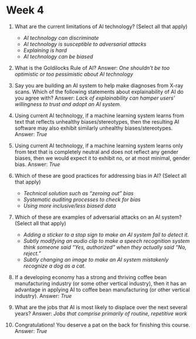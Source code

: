# Week 4

1. What are the current limitations of AI technology? (Select all that apply)

   - _AI technology can discriminate_
   - _AI technology is susceptible to adversarial attacks_
   - _Explaining is hard_
   - _AI technology can be biased_

2. What is the Goldilocks Rule of AI? Answer: _One shouldn’t be too optimistic or too pessimistic about AI technology_

3. Say you are building an AI system to help make diagnoses from X-ray scans. Which of the following statements about explainability of AI do you agree with? Answer: _Lack of explainability can hamper users’ willingness to trust and adopt an AI system._

4. Using current AI technology, if a machine learning system learns from text that reflects unhealthy biases/stereotypes, then the resulting AI software may also exhibit similarly unhealthy biases/stereotypes. Answer: _True_

5. Using current AI technology, if a machine learning system learns only from text that is completely neutral and does not reflect any gender biases, then we would expect it to exhibit no, or at most minimal, gender bias. Answer: _True_

6. Which of these are good practices for addressing bias in AI? (Select all that apply)

   - _Technical solution such as “zeroing out” bias_
   - _Systematic auditing processes to check for bias_
   - _Using more inclusive/less biased data_

7. Which of these are examples of adversarial attacks on an AI system? (Select all that apply)

   - _Adding a sticker to a stop sign to make an AI system fail to detect it._
   - _Subtly modifying an audio clip to make a speech recognition system think someone said “Yes, authorized” when they actually said “No, reject.”_
   - _Subtly changing an image to make an AI system mistakenly recognize a dog as a cat._

8. If a developing economy has a strong and thriving coffee bean manufacturing industry (or some other vertical industry), then it has an advantage in applying AI to coffee bean manufacturing (or other vertical industry). Answer: _True_

9. What are the jobs that AI is most likely to displace over the next several years? Answer: _Jobs that comprise primarily of routine, repetitive work_

10. Congratulations! You deserve a pat on the back for finishing this course. Answer: _True_

